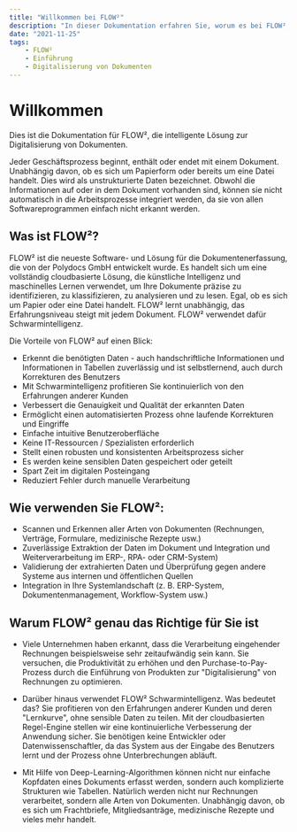 ```yaml
---
title: "Willkommen bei FLOW²"
description: "In dieser Dokumentation erfahren Sie, worum es bei FLOW², der intelligenten Lösung zur Digitalisierung von Dokumenten, geht und welche Vorteile Sie daraus ziehen können."
date: "2021-11-25"
tags: 
    - FLOW²
    - Einführung
    - Digitalisierung von Dokumenten
---
```

# Willkommen

Dies ist die Dokumentation für FLOW², die intelligente Lösung zur Digitalisierung von Dokumenten.

Jeder Geschäftsprozess beginnt, enthält oder endet mit einem Dokument. Unabhängig davon, ob es sich um Papierform oder bereits um eine Datei handelt. Dies wird als unstrukturierte Daten bezeichnet. Obwohl die Informationen auf oder in dem Dokument vorhanden sind, können sie nicht automatisch in die Arbeitsprozesse integriert werden, da sie von allen Softwareprogrammen einfach nicht erkannt werden.

## Was ist FLOW²?

FLOW² ist die neueste Software- und Lösung für die Dokumentenerfassung, die von der Polydocs GmbH entwickelt wurde. Es handelt sich um eine vollständig cloudbasierte Lösung, die künstliche Intelligenz und maschinelles Lernen verwendet, um Ihre Dokumente präzise zu identifizieren, zu klassifizieren, zu analysieren und zu lesen. Egal, ob es sich um Papier oder eine Datei handelt. FLOW² lernt unabhängig, das Erfahrungsniveau steigt mit jedem Dokument. FLOW² verwendet dafür Schwarmintelligenz.

Die Vorteile von FLOW² auf einen Blick:

  - Erkennt die benötigten Daten - auch handschriftliche Informationen und Informationen in Tabellen zuverlässig und ist selbstlernend, auch durch Korrekturen des Benutzers
  - Mit Schwarmintelligenz profitieren Sie kontinuierlich von den Erfahrungen anderer Kunden
  - Verbessert die Genauigkeit und Qualität der erkannten Daten
  - Ermöglicht einen automatisierten Prozess ohne laufende Korrekturen und Eingriffe
  - Einfache intuitive Benutzeroberfläche
  - Keine IT-Ressourcen / Spezialisten erforderlich
  - Stellt einen robusten und konsistenten Arbeitsprozess sicher
  - Es werden keine sensiblen Daten gespeichert oder geteilt
  - Spart Zeit im digitalen Posteingang
  - Reduziert Fehler durch manuelle Verarbeitung

## Wie verwenden Sie FLOW²:

  - Scannen und Erkennen aller Arten von Dokumenten (Rechnungen, Verträge, Formulare, medizinische Rezepte usw.)
  - Zuverlässige Extraktion der Daten im Dokument und Integration und Weiterverarbeitung im ERP-, RPA- oder CRM-System)
  - Validierung der extrahierten Daten und Überprüfung gegen andere Systeme aus internen und öffentlichen Quellen
  - Integration in Ihre Systemlandschaft (z. B. ERP-System, Dokumentenmanagement, Workflow-System usw.)

## Warum FLOW² genau das Richtige für Sie ist

  - Viele Unternehmen haben erkannt, dass die Verarbeitung eingehender Rechnungen beispielsweise sehr zeitaufwändig sein kann. Sie versuchen, die Produktivität zu erhöhen und den Purchase-to-Pay-Prozess durch die Einführung von Produkten zur "Digitalisierung" von Rechnungen zu optimieren.

  - Darüber hinaus verwendet FLOW² Schwarmintelligenz. Was bedeutet das? Sie profitieren von den Erfahrungen anderer Kunden und deren "Lernkurve", ohne sensible Daten zu teilen. Mit der cloudbasierten Regel-Engine stellen wir eine kontinuierliche Verbesserung der Anwendung sicher. Sie benötigen keine Entwickler oder Datenwissenschaftler, da das System aus der Eingabe des Benutzers lernt und der Prozess ohne Unterbrechungen abläuft.

  - Mit Hilfe von Deep-Learning-Algorithmen können nicht nur einfache Kopfdaten eines Dokuments erfasst werden, sondern auch komplizierte Strukturen wie Tabellen. Natürlich werden nicht nur Rechnungen verarbeitet, sondern alle Arten von Dokumenten. Unabhängig davon, ob es sich um Frachtbriefe, Mitgliedsanträge, medizinische Rezepte und vieles mehr handelt.